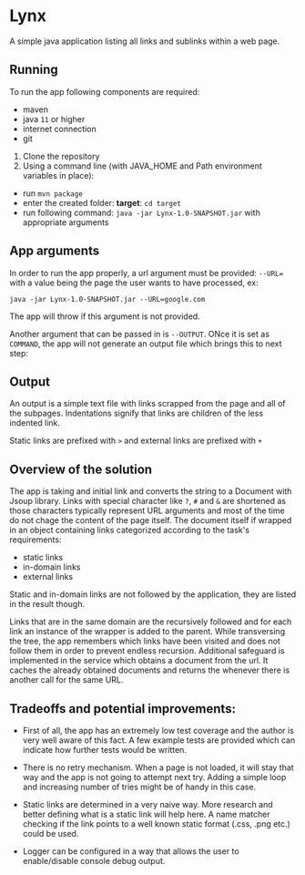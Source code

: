 # Lynx

A simple java application listing all links and sublinks within a web page. 

## Running

To run the app following components are required:
* maven
* java `11` or higher
* internet connection
* git

1. Clone the repository
2. Using a command line (with JAVA_HOME and Path environment variables in place):
  
  * run `mvn package`
  * enter the created folder: **target**: `cd target`
  * run following command: `java -jar Lynx-1.0-SNAPSHOT.jar` with appropriate arguments
  
## App arguments 

In order to run the app properly, a url argument must be provided: 
 `--URL=` with a value being the page the user wants to have processed, ex:
 
 `java -jar Lynx-1.0-SNAPSHOT.jar --URL=google.com`
 
The app will throw if this argument is not provided.
 
 Another argument that can be passed in is `--OUTPUT`. ONce it is set as `COMMAND`, the app will not generate an output file which brings this to next step:
 
## Output

An output is a simple text file with links scrapped from the page and all of the subpages.
Indentations signify that links are children of the less indented link.

Static links are prefixed with `>` and external links are prefixed with `+`

## Overview of the solution

The app is taking and initial link and converts the string to a Document with Jsoup library. 
Links with special character like `?`, `#` and `&` are shortened as those characters typically represent URL arguments and most of the time do not chage the content of the page itself.
The document itself if wrapped in an object containing links categorized according to the task's requirements:
* static links
* in-domain links
* external links

Static and in-domain links are not followed by the application, they are listed in the result though.

Links that are in the same domain are the recursively followed and for each link an instance of the wrapper is added to the parent.
While transversing the tree, the app remembers which links have been visited and does not follow them in order to prevent endless recursion.
Additional safeguard is implemented in the service which obtains a document from the url. It caches the already obtained documents and 
returns the whenever there is another call for the same URL. 

## Tradeoffs and potential improvements:
 * First of all, the app has an extremely low test coverage and the author is very well aware of this fact.
 A few example tests are provided which can indicate how further tests would be written.
 
 * There is no retry mechanism. When a page is not loaded, it will stay that way and the app is not going to attempt next try. Adding a simple loop and increasing number of tries might be of handy in this case.
  
 * Static links are determined in a very naive way. More research and better defining what is a static link will help here. A name matcher checking if the link points to a well known static format (.css, .png etc.) could be used.
 
 * Logger can be configured in a way that allows the user to enable/disable console debug output.
 
  
  
 